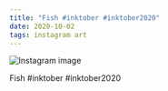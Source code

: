 ```yaml
---
title: "Fish #inktober #inktober2020"
date: 2020-10-02
tags: instagram art
---
```


![Instagram image](/media/120411588_2623935661180827_7649800679235050429_n_17865176846091652.jpg)

Fish #inktober #inktober2020

